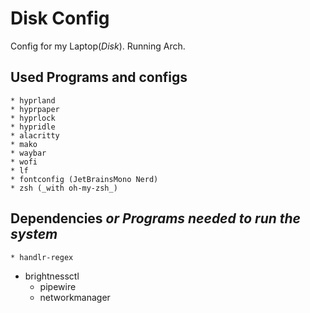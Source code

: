# Disk Config
Config for my Laptop(_Disk_). Running Arch.
## Used Programs and configs
    * hyprland
    * hyprpaper
    * hyprlock
    * hypridle
    * alacritty
    * mako
    * waybar
    * wofi
    * lf
    * fontconfig (JetBrainsMono Nerd)
    * zsh (_with oh-my-zsh_)
## Dependencies _or Programs needed to run the system_
    * handlr-regex
 * brightnessctl
    * pipewire
    * networkmanager
